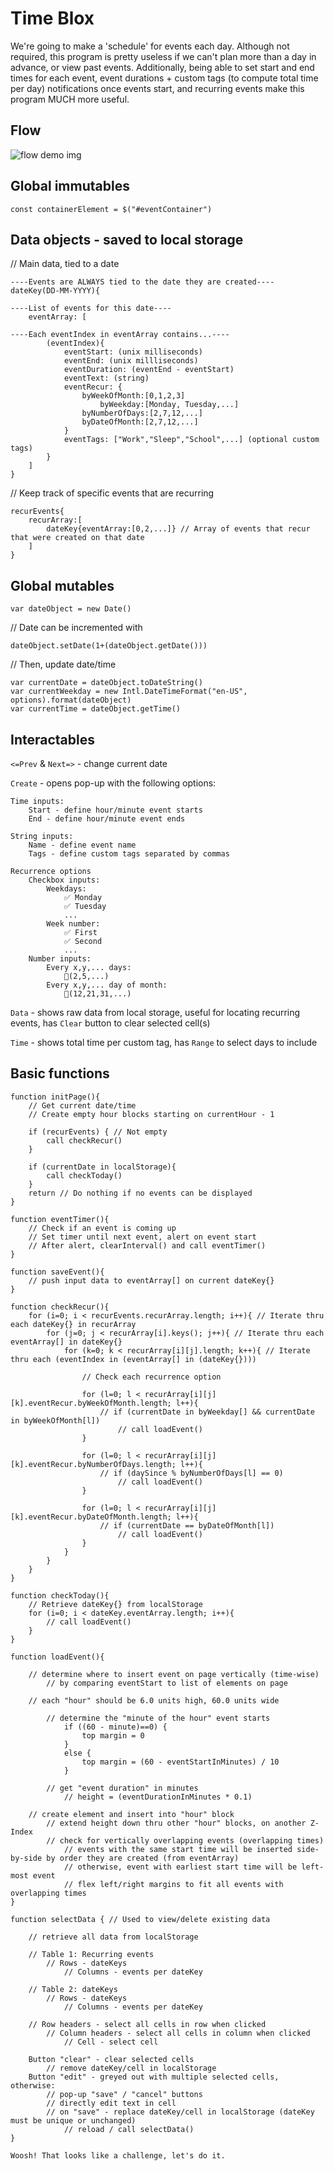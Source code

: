 # Time Blox
We're going to make a 'schedule' for events each day. Although not required, this program is pretty useless if we can't plan more than a day in advance, or view past events. Additionally, being able to set start and end times for each event, event durations + custom tags (to compute total time per day) notifications once events start, and recurring events make this program MUCH more useful.

## Flow
![flow demo img](./build/images/BLOXDEMO.png)

## Global immutables

`const containerElement = $("#eventContainer")`

## Data objects - saved to local storage

// Main data, tied to a date

```
----Events are ALWAYS tied to the date they are created----
dateKey(DD-MM-YYYY){

----List of events for this date---- 
    eventArray: [

----Each eventIndex in eventArray contains...----
        (eventIndex){ 
            eventStart: (unix milliseconds)
            eventEnd: (unix millliseconds)
            eventDuration: (eventEnd - eventStart)
            eventText: (string)
            eventRecur: {
                byWeekOfMonth:[0,1,2,3]
                    byWeekday:[Monday, Tuesday,...]
                byNumberOfDays:[2,7,12,...]
                byDateOfMonth:[2,7,12,...]
            }
            eventTags: ["Work","Sleep","School",...] (optional custom tags)
        }
    ]
}
```

// Keep track of specific events that are recurring

```
recurEvents{
    recurArray:[
        dateKey{eventArray:[0,2,...]} // Array of events that recur that were created on that date
    ]
}
```

## Global mutables

`var dateObject = new Date()`

// Date can be incremented with 

`dateObject.setDate(1+(dateObject.getDate()))`

// Then, update date/time

    var currentDate = dateObject.toDateString()
    var currentWeekday = new Intl.DateTimeFormat("en-US", options).format(dateObject)
    var currentTime = dateObject.getTime()

## Interactables

`<=Prev` & `Next=>` - change current date

`Create` - opens pop-up with the following options:

    Time inputs:
        Start - define hour/minute event starts
        End - define hour/minute event ends

    String inputs:
        Name - define event name
        Tags - define custom tags separated by commas

    Recurrence options
        Checkbox inputs:
            Weekdays: 
                ✅ Monday
                ✅ Tuesday
                ...
            Week number:
                ✅ First
                ✅ Second
                ...
        Number inputs:
            Every x,y,... days:
                🔳(2,5,...)
            Every x,y,... day of month:
                🔳(12,21,31,...)


`Data` - shows raw data from local storage, useful for locating recurring events, has `Clear` button to clear selected cell(s)

`Time` - shows total time per custom tag, has `Range` to select days to include



## Basic functions
```
function initPage(){
    // Get current date/time
    // Create empty hour blocks starting on currentHour - 1
    
    if (recurEvents) { // Not empty
        call checkRecur()
    }
    
    if (currentDate in localStorage){
        call checkToday()
    }
    return // Do nothing if no events can be displayed
}
```

```
function eventTimer(){
    // Check if an event is coming up
    // Set timer until next event, alert on event start
    // After alert, clearInterval() and call eventTimer()
}
```

```
function saveEvent(){
    // push input data to eventArray[] on current dateKey{}
}
```

```
function checkRecur(){
    for (i=0; i < recurEvents.recurArray.length; i++){ // Iterate thru each dateKey{} in recurArray
        for (j=0; j < recurArray[i].keys(); j++){ // Iterate thru each eventArray[] in dateKey{}
            for (k=0; k < recurArray[i][j].length; k++){ // Iterate thru each (eventIndex in (eventArray[] in (dateKey{})))
                 
                // Check each recurrence option
                
                for (l=0; l < recurArray[i][j][k].eventRecur.byWeekOfMonth.length; l++){
                    // if (currentDate in byWeekday[] && currentDate in byWeekOfMonth[l])
                        // call loadEvent()
                }

                for (l=0; l < recurArray[i][j][k].eventRecur.byNumberOfDays.length; l++){
                    // if (daySince % byNumberOfDays[l] == 0)
                        // call loadEvent()
                }

                for (l=0; l < recurArray[i][j][k].eventRecur.byDateOfMonth.length; l++){
                    // if (currentDate == byDateOfMonth[l])
                        // call loadEvent()
                }
            }
        }
    }
}
```

```
function checkToday(){
    // Retrieve dateKey{} from localStorage
    for (i=0; i < dateKey.eventArray.length; i++){
        // call loadEvent()
    }
}
```

```
function loadEvent(){
    
    // determine where to insert event on page vertically (time-wise)
        // by comparing eventStart to list of elements on page
    
    // each "hour" should be 6.0 units high, 60.0 units wide
        
        // determine the "minute of the hour" event starts
            if ((60 - minute)==0) {
                top margin = 0
            }
            else {
                top margin = (60 - eventStartInMinutes) / 10
            }
        
        // get "event duration" in minutes
            // height = (eventDurationInMinutes * 0.1)
    
    // create element and insert into "hour" block
        // extend height down thru other "hour" blocks, on another Z-Index
        // check for vertically overlapping events (overlapping times)
            // events with the same start time will be inserted side-by-side by order they are created (from eventArray)
            // otherwise, event with earliest start time will be left-most event
            // flex left/right margins to fit all events with overlapping times
}
```

```
function selectData { // Used to view/delete existing data
    
    // retrieve all data from localStorage
    
    // Table 1: Recurring events
        // Rows - dateKeys
            // Columns - events per dateKey
    
    // Table 2: dateKeys
        // Rows - dateKeys
            // Columns - events per dateKey

    // Row headers - select all cells in row when clicked
        // Column headers - select all cells in column when clicked
            // Cell - select cell
    
    Button "clear" - clear selected cells
        // remove dateKey/cell in localStorage
    Button "edit" - greyed out with multiple selected cells, otherwise:
        // pop-up "save" / "cancel" buttons
        // directly edit text in cell
        // on "save" - replace dateKey/cell in localStorage (dateKey must be unique or unchanged)
            // reload / call selectData()
}

Woosh! That looks like a challenge, let's do it.